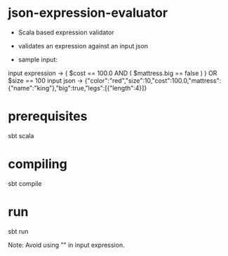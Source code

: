 # json-expression-evaluator
- Scala based expression validator
- validates an expression against an input json

- sample input:

input expression -> ( $cost == 100.0 AND ( $mattress.big == false ) ) OR $size == 100
input json -> {"color":"red","size":10,"cost":100.0,"mattress":{"name":"king"},"big":true,"legs":[{"length":4}]}


# prerequisites
sbt
scala

# compiling 
sbt compile

# run 
sbt run 

Note: Avoid using "" in input expression.
